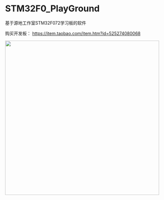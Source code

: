 # STM32F0_PlayGround
基于源地工作室STM32F072学习板的软件

购买开发板：
https://item.taobao.com/item.htm?id=525274080068

<img src="https://gd2.alicdn.com/imgextra/i2/87224073/TB2ZtK.ipXXXXc7XXXXXXXXXXXX_!!87224073.jpg" width="500"/>

